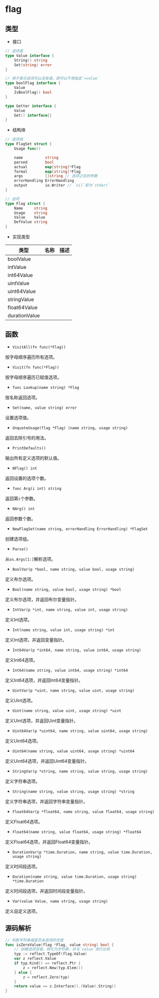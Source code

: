 # flag

## 类型

- 接口

```go
// 选项值
type Value interface {
    String() string
    Set(string) error
}

// 用于表示选项可以没有值，即可以不用指定`=value`
type boolFlag interface {
    Value
    IsBoolFlag() bool
}

type Getter interface {
    Value
    Get() interface{}
}
```

- 结构体

```go
// 选项组
type FlagSet struct {
    Usage func()

    name          string
    parsed        bool
    actual        map[string]*Flag
    formal        map[string]*Flag
    args          []string // 选项之后的参数
    errorHandling ErrorHandling
    output        io.Writer // `nil`即为`stderr`
}

// 选项
type Flag struct {
    Name     string 
    Usage    string
    Value    Value 
    DefValue string 
}
```

- 实现类型

|类型|名称|描述|
|---|---|---|
|boolValue|||
|intValue|||
|int64Value|||
|uintValue|||
|uint64Value|||
|stringValue|||
|float64Value|||
|durationValue|||

## 函数

- `VisitAll(fn func(*Flag))`

按字母顺序遍历所有选项。

- `Visit(fn func(*Flag))`

按字母顺序遍历已赋值选项。

- `func Lookup(name string) *Flag `

按名称返回选项。

- `Set(name, value string) error`

设置选项值。

- `UnquoteUsage(flag *Flag) (name string, usage string)`

返回去除引号的用法。

- `PrintDefaults()`

输出所有定义选项的默认值。

- `NFlag() int`

返回设置的选项个数。

- `func Arg(i int) string`

返回第`i`个参数。

- `NArg() int`

返回参数个数。

- `NewFlagSet(name string, errorHandling ErrorHandling) *FlagSet`

创建选项组。

- `Parse()`

从`os.Args[1:]`解析选项。

- `BoolVar(p *bool, name string, value bool, usage string)`

定义布尔选项。

- `Bool(name string, value bool, usage string) *bool`

定义布尔选项，并返回布尔变量指针。

- `IntVar(p *int, name string, value int, usage string)`

定义Int选项。

- `Int(name string, value int, usage string) *int`

定义Int选项，并返回变量指针。

- `Int64Var(p *int64, name string, value int64, usage string)`

定义Int64选项。

- `Int64(name string, value int64, usage string) *int64`

定义Int64选项，并返回Int64变量指针。

- `UintVar(p *uint, name string, value uint, usage string)`

定义Uint选项。

- `Uint(name string, value uint, usage string) *uint`

定义Uint选项，并返回Uint变量指针。

- `Uint64Var(p *uint64, name string, value uint64, usage string)`

定义Uint64选项。

- `Uint64(name string, value uint64, usage string) *uint64`

定义Uint64选项，并返回Uint64变量指针。

- `StringVar(p *string, name string, value string, usage string)`

定义字符串选项。

- `String(name string, value string, usage string) *string`

定义字符串选项，并返回字符串变量指针。

- `Float64Var(p *float64, name string, value float64, usage string)`

定义Float64选项。

- `Float64(name string, value float64, usage string) *float64`

定义Float64选项，并返回Float64变量指针。

- `DurationVar(p *time.Duration, name string, value time.Duration, usage string)`

定义时间段选项。

- `Duration(name string, value time.Duration, usage string) *time.Duration`

定义时间段选项，并返回时间段变量指针。

- `Var(value Value, name string, usage string)`

定义自定义选项。

## 源码解析

```go
// 判断字符串值是否未选项的空值
func isZeroValue(flag *Flag, value string) bool {
    // 创建选项空值，转化为字符串，并与`value`进行比较
    typ := reflect.TypeOf(flag.Value)
    var z reflect.Value
    if typ.Kind() == reflect.Ptr {
        z = reflect.New(typ.Elem())
    } else {
        z = reflect.Zero(typ)
    }
    return value == z.Interface().(Value).String()
}
```
